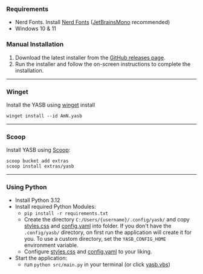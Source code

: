 ### Requirements
- Nerd Fonts. Install [Nerd Fonts](https://www.nerdfonts.com/font-downloads) ([JetBrainsMono](https://github.com/ryanoasis/nerd-fonts/releases/latest/download/JetBrainsMono.zip) recommended)
- Windows 10 & 11

### Manual Installation
1. Download the latest installer from the [GitHub releases page](https://github.com/amnweb/yasb/releases/latest).
2. Run the installer and follow the on-screen instructions to complete the installation.

***

### Winget
Install the YASB using [winget](https://learn.microsoft.com/en-us/windows/package-manager/winget/) install
```
winget install --id AmN.yasb
```

***

### Scoop
Install YASB using [Scoop](https://scoop.sh/):
```
scoop bucket add extras
scoop install extras/yasb
```

***

### Using Python
- Install Python 3.12
- Install required Python Modules:
  - `pip install -r requirements.txt`
  - Create the directory `C:/Users/{username}/.config/yasb/` and copy [styles.css](https://github.com/amnweb/yasb/blob/main/src/styles.css) and [config.yaml](https://github.com/amnweb/yasb/blob/main/src/config.yaml) into folder. If you don't have the `.config/yasb/` directory, on first run the application will create it for you. To use a custom directory, set the `YASB_CONFIG_HOME` environment variable.
  - Configure [styles.css](https://github.com/amnweb/yasb/blob/main/src/styles.css) and [config.yaml](https://github.com/amnweb/yasb/blob/main/src/config.yaml) to your liking.
- Start the application:
  - run `python src/main.py` in your terminal (or click [yasb.vbs](https://github.com/amnweb/yasb/blob/main/src/yasb.vbs))



